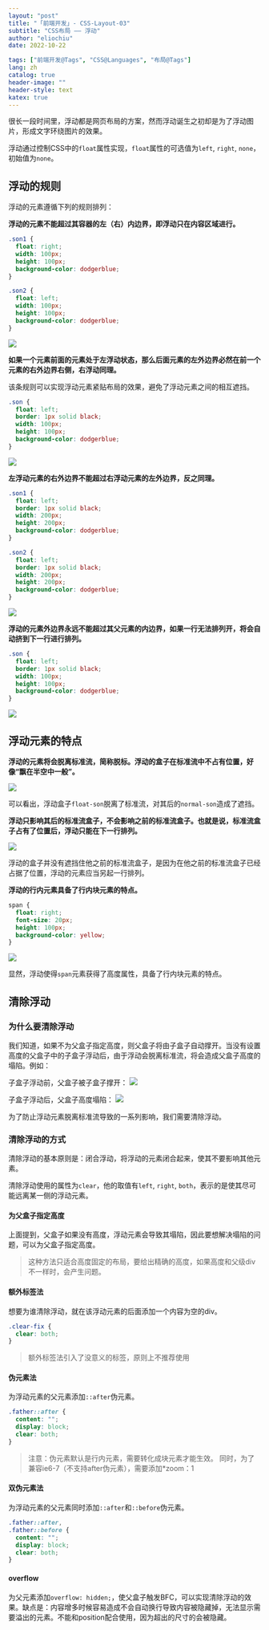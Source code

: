 ```yaml
---
layout: "post"
title: "「前端开发」- CSS-Layout-03"
subtitle: "CSS布局 —— 浮动"
author: "eliochiu"
date: 2022-10-22

tags: ["前端开发@Tags", "CSS@Languages", "布局@Tags"]
lang: zh
catalog: true
header-image: ""
header-style: text
katex: true
---
```


很长一段时间里，浮动都是网页布局的方案，然而浮动诞生之初却是为了浮动图片，形成文字环绕图片的效果。

浮动通过控制CSS中的`float`属性实现，`float`属性的可选值为`left`, `right`, `none`，初始值为`none`。

## 浮动的规则
浮动的元素遵循下列的规则排列：

**浮动的元素不能超过其容器的左（右）内边界，即浮动只在内容区域进行。**
```css
.son1 {
  float: right;
  width: 100px;
  height: 100px;
  background-color: dodgerblue;
}

.son2 {
  float: left;
  width: 100px;
  height: 100px;
  background-color: dodgerblue;
}
```
![](/img/in-post/post-frontend-css/float1.png#pic_center)

**如果一个元素前面的元素处于左浮动状态，那么后面元素的左外边界必然在前一个元素的右外边界右侧，右浮动同理。**

该条规则可以实现浮动元素紧贴布局的效果，避免了浮动元素之间的相互遮挡。

```css
.son {
  float: left;
  border: 1px solid black;
  width: 100px;
  height: 100px;
  background-color: dodgerblue;
}
```

![](/img/in-post/post-frontend-css/float2.png#pic_center)

**左浮动元素的右外边界不能超过右浮动元素的左外边界，反之同理。**
```css
.son1 {
  float: left;
  border: 1px solid black;
  width: 200px;
  height: 200px;
  background-color: dodgerblue;
}

.son2 {
  float: left;
  border: 1px solid black;
  width: 200px;
  height: 200px;
  background-color: dodgerblue;
}
```

![](/img/in-post/post-frontend-css/float3.png#pic_center)

**浮动的元素外边界永远不能超过其父元素的内边界，如果一行无法排列开，将会自动挤到下一行进行排列。**
```css
.son {
  float: left;
  border: 1px solid black;
  width: 100px;
  height: 100px;
  background-color: dodgerblue;
}
```
![](/img/in-post/post-frontend-css/float4.png#pic_center)

## 浮动元素的特点

**浮动的元素将会脱离标准流，简称脱标。浮动的盒子在标准流中不占有位置，好像“飘在半空中一般”。**

![](/img/in-post/post-frontend-css/float5.png#pic_center)

可以看出，浮动盒子`float-son`脱离了标准流，对其后的`normal-son`造成了遮挡。

**浮动只影响其后的标准流盒子，不会影响之前的标准流盒子。也就是说，标准流盒子占有了位置后，浮动只能在下一行排列。**

![](/img/in-post/post-frontend-css/float6.png#pic_center)

浮动的盒子并没有遮挡住他之前的标准流盒子，是因为在他之前的标准流盒子已经占据了位置，浮动的元素应当另起一行排列。

**浮动的行内元素具备了行内块元素的特点。**

```css
span {
  float: right;
  font-size: 20px;
  height: 100px;
  background-color: yellow;
}
```
![](/img/in-post/post-frontend-css/float7.png#pic_center)

显然，浮动使得`span`元素获得了高度属性，具备了行内块元素的特点。

## 清除浮动

### 为什么要清除浮动
我们知道，如果不为父盒子指定高度，则父盒子将由子盒子自动撑开。当没有设置高度的父盒子中的子盒子浮动后，由于浮动会脱离标准流，将会造成父盒子高度的塌陷。例如：

子盒子浮动前，父盒子被子盒子撑开：
![](/img/in-post/post-frontend-css/float8.png#pic_center)

子盒子浮动后，父盒子高度塌陷：
![](/img/in-post/post-frontend-css/float9.png#pic_center)

为了防止浮动元素脱离标准流导致的一系列影响，我们需要清除浮动。

### 清除浮动的方式

清除浮动的基本原则是：闭合浮动，将浮动的元素闭合起来，使其不要影响其他元素。

清除浮动使用的属性为`clear`，他的取值有`left`, `right`, `both`，表示的是使其尽可能远离某一侧的浮动元素。

#### 为父盒子指定高度
上面提到，父盒子如果没有高度，浮动元素会导致其塌陷，因此要想解决塌陷的问题，可以为父盒子指定高度。

> 这种方法只适合高度固定的布局，要给出精确的高度，如果高度和父级div不一样时，会产生问题。


#### 额外标签法
想要为谁清除浮动，就在该浮动元素的后面添加一个内容为空的div。

```css
.clear-fix {
  clear: both;
}
```

> 额外标签法引入了没意义的标签，原则上不推荐使用

#### 伪元素法
为浮动元素的父元素添加`::after`伪元素。
```css
.father::after {
  content: "";
  display: block;
  clear: both;
}
```

> 注意：伪元素默认是行内元素，需要转化成块元素才能生效。
> 同时，为了兼容ie6-7（不支持after伪元素），需要添加*zoom：1

#### 双伪元素法
为浮动元素的父元素同时添加`::after`和`::before`伪元素。
```css
.father::after,
.father::before {
  content: "";
  display: block;
  clear: both;
}
```

#### overflow
为父元素添加`overflow: hidden;`，使父盒子触发BFC，可以实现清除浮动的效果。缺点是：内容增多时候容易造成不会自动换行导致内容被隐藏掉，无法显示需要溢出的元素。不能和position配合使用，因为超出的尺寸的会被隐藏。

